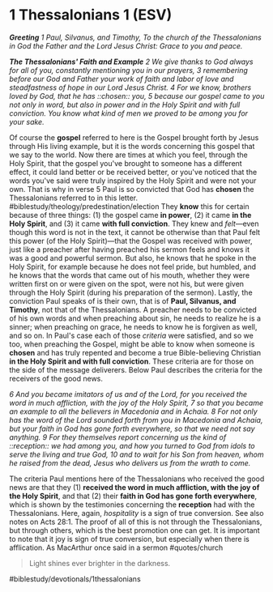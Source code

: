 # 1 Thessalonians 1 (ESV) 
***Greeting***
*1 Paul, Silvanus, and Timothy,*
*To the church of the Thessalonians in God the Father and the Lord Jesus Christ:*
*Grace to you and peace.*

***The Thessalonians' Faith and Example***
*2 We give thanks to God always for all of you, constantly mentioning you in our prayers, 3 remembering before our God and Father your work of faith and labor of love and steadfastness of hope in our Lord Jesus Christ. 4 For we know, brothers loved by God, that he has ::chosen:: you, 5 because our gospel came to you not only in word, but also in power and in the Holy Spirit and with full conviction. You know what kind of men we proved to be among you for your sake.*

Of course the **gospel** referred to here is the Gospel brought forth by Jesus through His living example, but it is the words concerning this gospel that we say to the world.
Now there are times at which you feel, through the Holy Spirit, that the gospel you've brought to someone has a different effect, it could land better or be received better, or you've noticed that the words you've said were truly inspired by the Holy Spirit and were not your own. That is why in verse 5 Paul is so convicted that God has **chosen** the Thessalonians referred to in this letter. #biblestudy/theology/predestination/election They **know** this for certain because of three things: (1) the gospel came **in power**, (2) it came **in the Holy Spirit**, and (3) it came **with full conviction**. 
They knew and *felt*—even though this word is not in the text, it cannot be otherwise than that Paul felt this power (of the Holy Spirit)—that the Gospel was received with power, just like a preacher after having preached his sermon feels and knows it was a good and powerful sermon. But also, he knows that he spoke in the Holy Spirit, for example because he does not feel pride, but humbled, and he knows that the words that came out of his mouth, whether they were written first on or were given on the spot, were not his, but were given through the Holy Spirit (during his preparation of the sermon). Lastly, the conviction Paul speaks of is their own, that is of **Paul, Silvanus, and Timothy**, not that of the Thessalonians. A preacher needs to be convicted of his own words and when preaching about sin, he needs to realize he is a sinner; when preaching on grace, he needs to know he is forgiven as well, and so on. 
In Paul's case each of those *criteria* were satisfied, and so we too, when preaching the Gospel, might be able to know when someone is **chosen** and has truly repented and become a true Bible-believing Christian **in the Holy Spirit and with full conviction**. 
These criteria are for those on the side of the message deliverers. Below Paul describes the criteria for the receivers of the good news. 

*6 And you became imitators of us and of the Lord, for you received the word in much affliction, with the joy of the Holy Spirit, 7 so that you became an example to all the believers in Macedonia and in Achaia. 8 For not only has the word of the Lord sounded forth from you in Macedonia and Achaia, but your faith in God has gone forth everywhere, so that we need not say anything. 9 For they themselves report concerning us the kind of ::reception:: we had among you, and how you turned to God from idols to serve the living and true God, 10 and to wait for his Son from heaven, whom he raised from the dead, Jesus who delivers us from the wrath to come.*

The criteria Paul mentions here of the Thessalonians who received the good news are that they (1) **received the word in much affliction, with the joy of the Holy Spirit**, and that (2) their **faith in God has gone forth everywhere**, which is shown by the testimonies concerning the **reception** had with the Thessalonians. Here, again, *hospitality* is a sign of true conversion. See also notes on Acts 28:1.
The proof of all of this is not through the Thessalonians, but through others, which is the best promotion one can get. 
It is important to note that it joy is sign of true conversion, but especially when there is afflication. As MacArthur once said in a sermon #quotes/church 
> Light shines ever brighter in the darkness.    

#biblestudy/devotionals/1thessalonians
